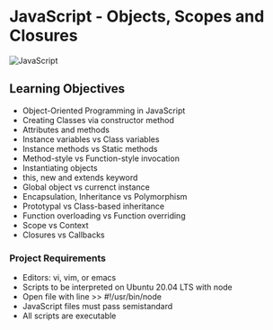 # JavaScript - Objects, Scopes and Closures
![JavaScript](https://img.shields.io/badge/javascript-%23323330.svg?style=for-the-badge&logo=javascript&logoColor=%23F7DF1E)

## Learning Objectives
* Object-Oriented Programming in JavaScript
* Creating Classes via constructor method
* Attributes and methods
* Instance variables vs Class variables
* Instance methods vs Static methods
* Method-style vs Function-style invocation
* Instantiating objects
* this, new and extends keyword
* Global object vs currenct instance
* Encapsulation, Inheritance vs Polymorphism
* Prototypal vs Class-based inheritance
* Function overloading vs Function overriding
* Scope vs Context
* Closures vs Callbacks

### Project Requirements
* Editors: vi, vim, or emacs
* Scripts to be interpreted on Ubuntu 20.04 LTS with node
* Open file with line >> #!/usr/bin/node
* JavaScript files must pass semistandard
* All scripts are executable
